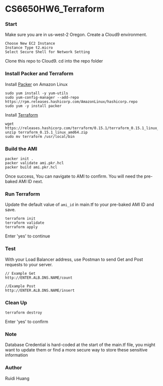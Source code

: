# CS6650HW6_Terraform

### Start
Make sure you are in us-west-2 Oregon.
Create a Cloud9 environment.

    Choose New EC2 Instance
    Instance Type t2.micro 
    Select Secure Shell for Network Setting

Clone this repo to Cloud9.
cd into the repo folder

### Install Packer and Terraform

Install [Packer](https://developer.hashicorp.com/packer/tutorials/docker-get-started/get-started-install-cli) on Amazon Linux  

```
sudo yum install -y yum-utils
sudo yum-config-manager --add-repo https://rpm.releases.hashicorp.com/AmazonLinux/hashicorp.repo
sudo yum -y install packer
```

Install [Terraform](https://aws-quickstart.github.io/workshop-terraform-modules/40_setup_cloud9_ide/42_install_terraform_c9.html) 

```
wget https://releases.hashicorp.com/terraform/0.15.1/terraform_0.15.1_linux_amd64.zip
unzip terraform_0.15.1_linux_amd64.zip
sudo mv terraform /usr/local/bin
```

### Build the AMI
```console
packer init .
packer validate ami.pkr.hcl
packer build ami.pkr.hcl
```
Once success, You can navigate to AMI to confirm. You will need the pre-baked AMI ID next.

### Run Terraform

Update the default value of ```ami_id``` in main.tf to your pre-baked AMI ID and save.

```console
terraform init
terraform validate
terraform apply
```
Enter 'yes' to continue

### Test
With your Load Balancer address, use Postman to send Get and Post requests to your server.

```
// Example Get
http://ENTER.ALB.DNS.NAME/count

//Example Post
http://ENTER.ALB.DNS.NAME/insert
```

### Clean Up

```console
terraform destroy
```

Enter 'yes' to confirm

### Note
Database Credential is hard-coded at the start of the main.tf file, 
you might want to update them or find a more secure way to store these sensitive information


### Author
Ruidi Huang